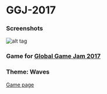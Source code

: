 # GGJ-2017
### Screenshots
![alt tag](http://ggj.s3.amazonaws.com/styles/game_content__wide/s3/games/screenshots/4ad245e5e7bd272f10f57c4e8fbe60d9.png?itok=Pd4HNN28)
### Game for [Global Game Jam 2017](http://globalgamejam.org/)
### Theme: Waves
[ Game page](http://globalgamejam.org/2017/games/doki-doki-liberation)
